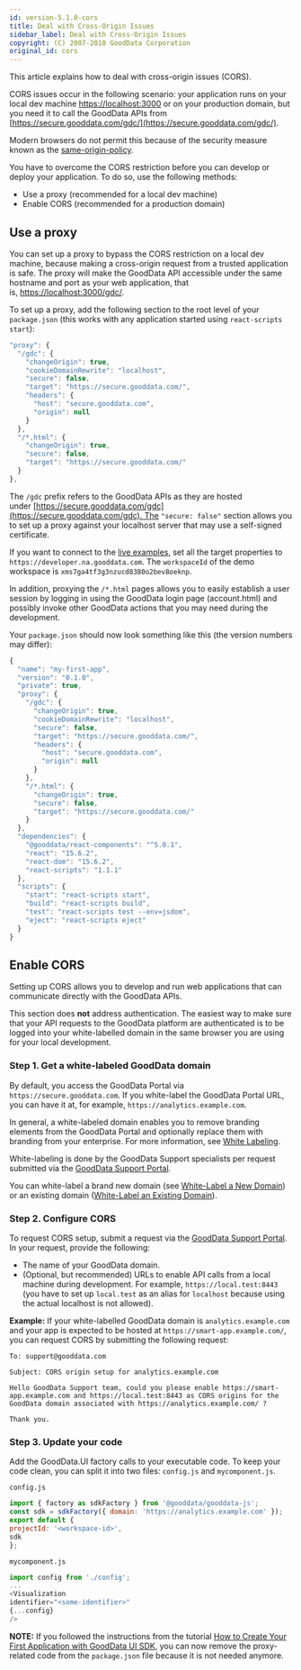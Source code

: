 ```yaml
---
id: version-5.1.0-cors
title: Deal with Cross-Origin Issues
sidebar_label: Deal with Cross-Origin Issues
copyright: (C) 2007-2018 GoodData Corporation
original_id: cors
---
```


This article explains how to deal with cross-origin issues (CORS).

CORS issues occur in the following scenario: your application runs on your local dev machine [https://localhost:3000](https://localhost:3000/) or on your production domain, but you need it to call the GoodData APIs from [https://secure.gooddata.com/gdc/](https://secure.gooddata.com/gdc/).

Modern browsers do not permit this because of the security measure known as the [same-origin-policy](https://developer.mozilla.org/en-US/docs/Web/Security/Same-origin_policy).

You have to overcome the CORS restriction before you can develop or deploy your application. To do so, use the following methods:

* Use a proxy (recommended for a local dev machine)
* Enable CORS (recommended for a production domain)

## Use a proxy

You can set up a proxy to bypass the CORS restriction on a local dev machine, because making a cross-origin request from a trusted application is safe. The proxy will make the GoodData API accessible under the same hostname and port as your web application, that is, [https://localhost:3000/gdc/](https://localhost:3000/gdc/).

To set up a proxy, add the following section to the root level of your `package.json` \(this works with any application started using `react-scripts start`\):

```javascript
"proxy": {
  "/gdc": {
    "changeOrigin": true,
    "cookieDomainRewrite": "localhost",
    "secure": false,
    "target": "https://secure.gooddata.com/",
    "headers": {
      "host": "secure.gooddata.com",
      "origin": null
    }
  },
  "/*.html": {
    "changeOrigin": true,
    "secure": false,
    "target": "https://secure.gooddata.com/"
  }
},
```

The `/gdc` prefix refers to the GoodData APIs as they are hosted under [https://secure.gooddata.com/gdc](https://secure.gooddata.com/gdc). The `"secure: false"` section allows you to set up a proxy against your localhost server that may use a self-signed certificate.

If you want to connect to the [live examples](https://gooddata-examples.herokuapp.com), set all the target properties to ```https://developer.na.gooddata.com```. The ```workspaceId``` of the demo workspace is ```xms7ga4tf3g3nzucd8380o2bev8oeknp```.

In addition, proxying the `/*.html` pages allows you to easily establish a user session by logging in using the GoodData login page \(account.html\) and possibly invoke other GoodData actions that you may need during the development.

Your `package.json` should now look something like this \(the version numbers may differ\):

```javascript
{
  "name": "my-first-app",
  "version": "0.1.0",
  "private": true,
  "proxy": {
    "/gdc": {
      "changeOrigin": true,
      "cookieDomainRewrite": "localhost",
      "secure": false,
      "target": "https://secure.gooddata.com/",
      "headers": {
        "host": "secure.gooddata.com",
        "origin": null
      }
    },
    "/*.html": {
      "changeOrigin": true,
      "secure": false,
      "target": "https://secure.gooddata.com/"
    }
  },
  "dependencies": {
    "@gooddata/react-components": "^5.0.1",
    "react": "15.6.2",
    "react-dom": "15.6.2",
    "react-scripts": "1.1.1"
  },
  "scripts": {
    "start": "react-scripts start",
    "build": "react-scripts build",
    "test": "react-scripts test --env=jsdom",
    "eject": "react-scripts eject"
  }
}
```

## Enable CORS

Setting up CORS allows you to develop and run web applications that can communicate directly with the GoodData APIs.

This section does **not** address authentication. The easiest way to make sure that your API requests to the GoodData platform are authenticated is to be logged into your white-labelled domain in the same browser you are using for your local development.

### Step 1. Get a white-labeled GoodData domain

By default, you access the GoodData Portal via `https://secure.gooddata.com`. If you white-label the GoodData Portal URL, you can have it at, for example, `https://analytics.example.com`.

In general, a white-labeled domain enables you to remove branding elements from the GoodData Portal and optionally replace them with branding from your enterprise. For more information, see [White Labeling](https://help.gooddata.com/display/doc/White+Labeling).

White-labeling is done by the GoodData Support specialists per request submitted via the [GoodData Support Portal](https://support.gooddata.com/hc/en-us).

You can white-label a brand new domain \(see [White-Label a New Domain](https://help.gooddata.com/display/doc/White-Label+a+New+Domain)\) or an existing domain \([White-Label an Existing Domain](https://help.gooddata.com/display/doc/White-Label+an+Existing+Domain)\).

### Step 2. Configure CORS

To request CORS setup, submit a request via the [GoodData Support Portal](https://support.gooddata.com/hc/en-us). In your request, provide the following:

* The name of your GoodData domain.
* (Optional, but recommended) URLs to enable API calls from a local machine during development. For example, `https://local.test:8443` \(you have to set up
  `local.test` as an alias for `localhost` because using the actual localhost is not allowed\).

**Example:**
If your white-labelled GoodData domain is `analytics.example.com` and your app is expected to be hosted at `https://smart-app.example.com/`, you can request CORS by submitting the following request:

```
To: support@gooddata.com

Subject: CORS origin setup for analytics.example.com

Hello GoodData Support team, could you please enable https://smart-app.example.com and https://local.test:8443 as CORS origins for the GoodData domain associated with https://analytics.example.com/ ?

Thank you.
```

### Step 3. Update your code

Add the GoodData.UI factory calls to your executable code. To keep your code clean, you can split it into two files: `config.js` and `mycomponent.js`.

`config.js`

```javascript
import { factory as sdkFactory } from '@gooddata/gooddata-js';
const sdk = sdkFactory({ domain: 'https://analytics.example.com' });
export default {
projectId: '<workspace-id>',
sdk
};
```

`mycomponent.js`

```javascript
import config from './config';
...
<Visualization
identifier="<some-identifier>"
{...config}
/>
```

**NOTE:** If you followed the instructions from the tutorial [How to Create Your First Application with GoodData UI SDK](02_start__no_boilerplate.md), you can now remove the proxy-related code from the `package.json` file because it is not needed anymore.
